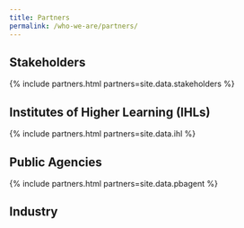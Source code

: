 ```yaml
---
title: Partners
permalink: /who-we-are/partners/
---
```

## Stakeholders  

{% include partners.html partners=site.data.stakeholders %}
  
## Institutes of Higher Learning (IHLs)

{% include partners.html partners=site.data.ihl %}
  
## Public Agencies  

{% include partners.html partners=site.data.pbagent %}
  
## Industry  